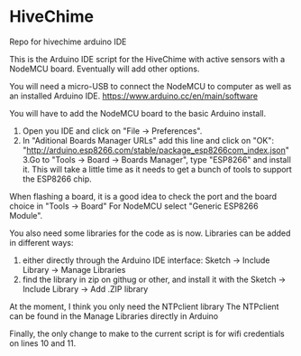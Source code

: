 # HiveChime
Repo for hivechime arduino IDE


This is the Arduino IDE script for the HiveChime with active sensors with a NodeMCU board. 
Eventually will add other options.

You will need a micro-USB to connect the NodeMCU to computer as well as an installed Arduino IDE.
https://www.arduino.cc/en/main/software

You will have to add the NodeMCU board to the basic Arduino install.
1. Open you IDE and click on "File -> Preferences".
2. In  "Aditional Boards Manager URLs" add this line and click on "OK":
"http://arduino.esp8266.com/stable/package_esp8266com_index.json"
3.Go to "Tools -> Board -> Boards Manager", type "ESP8266" and install it. This will take a little time as it needs to get a bunch of tools to support the ESP8266 chip.

When flashing a board, it is a good idea to check the port and the board choice in "Tools -> Board" 
For NodeMCU select "Generic ESP8266 Module".

You also need some libraries for the code as is now. Libraries can be added in different ways:
1. either directly through the Arduino IDE interface: Sketch -> Include Library -> Manage Libraries
2. find the library in zip on githug or other, and install it with the Sketch -> Include Library -> Add .ZIP library

At the moment, I think you only need the NTPclient library
The NTPclient can be found in the Manage Libraries directly in Arduino


Finally, the only change to make to the current script is for wifi credentials on lines 10 and 11.




